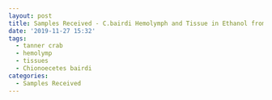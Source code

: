 ```yaml
---
layout: post
title: Samples Received - C.bairdi Hemolymph and Tissue in Ethanol from Pam Jensen
date: '2019-11-27 15:32'
tags:
  - tanner crab
  - hemolymp
  - tissues
  - Chionoecetes bairdi
categories:
  - Samples Received
---
```

